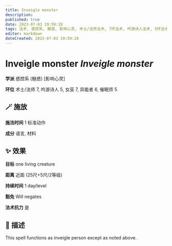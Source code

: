 ```yaml
---
title: Inveigle monster
description: 
published: true
date: 2023-07-03 19:59:28
tags: 法术, 惑控系, 魅惑, 影响心灵, 术士/法师法术, 7环法术, 吟游诗人法术, 5环法术, 女巫法术, 异能者法术, 6环法术, 催眠师法术
editor: markdown
dateCreated: 2023-07-03 19:59:28
---
```


# **Inveigle monster** *Inveigle monster*

**学派** 惑控系 (魅惑) \[影响心灵\] 

**环位** 术士/法师 7, 吟游诗人 5, 女巫 7, 异能者 6, 催眠师 5

## 🪄 施放

**施法时间** 1 标准动作

**成分** 语言, 材料

## ✨ 效果 

**目标** one living creature 

**距离** 近距 (25尺+5尺/2等级)  

**持续时间** 1 day/level 

**豁免** Will negates

**法术抗力** 是

## 📖 描述

This spell functions as inveigle person except as noted above.
    